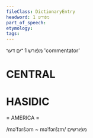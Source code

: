 ```yaml
---
fileClass: DictionaryEntry
headword: מפֿורש 1
part_of_speech: 
etymology: 
tags: 
---
```

מפֿורש 1
־ים
דער
'commentator'

CENTRAL
========

HASIDIC
=======
= AMERICA = 

/məˈfɔršəm ~ məˈfɔršɪm/ מפֿורשים